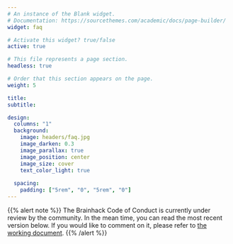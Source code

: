 ```yaml
---
# An instance of the Blank widget.
# Documentation: https://sourcethemes.com/academic/docs/page-builder/
widget: faq

# Activate this widget? true/false
active: true

# This file represents a page section.
headless: true

# Order that this section appears on the page.
weight: 5

title: 
subtitle:

design:
  columns: "1"
  background:
    image: headers/faq.jpg
    image_darken: 0.3
    image_parallax: true
    image_position: center
    image_size: cover
    text_color_light: true
    
  spacing:
    padding: ["5rem", "0", "5rem", "0"]
---
```



{{% alert note %}}
The Brainhack Code of Conduct is currently under review by the community. In the mean time, you can read the most recent version below. If you would like to comment on it, please refer to [the working document](https://docs.google.com/document/d/11aE6vv67i9pzOUN7DTypqiAVUutXAijP7_jZTURHhAM/edit).
{{% /alert %}}

<!-- Photo by Sharon McCutcheon from Pexels -->

